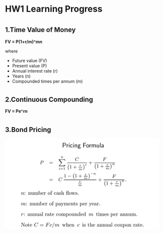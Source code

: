 # <h1> HW1 Learning Progress
# <h2> 1.Time Value of Money
**FV = P(1+r/m)^mn**
  
where
* Future value (FV)
* Present value (P)
* Annual interest rate (r)
* Years (n)
* Compounded times per annum (m)

# <h2> 2.Continuous Compounding
**FV = Pe^rn**

# <h2> 3.Bond Pricing 
![GITHUB](https://github.com/fatdanny77/Financial_Engineering/blob/master/HW1/%E6%9C%AA%E5%91%BD%E5%90%8D.jpg)
